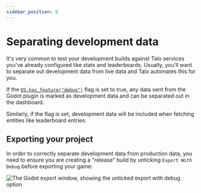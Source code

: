 ```yaml
---
sidebar_position: 8
---
```


# Separating development data

It's very common to test your development builds against Talo services you've already configured like stats and leaderboards.
Usually, you'll want to separate out development data from live data and Talo automates this for you.

If the [`OS.has_feature("debug")`](https://docs.godotengine.org/en/stable/tutorials/export/feature_tags.html) flag is set to true, any data sent from the Godot plugin is marked as development data and can be separated out in the dashboard.

Similarly, if the flag is set, development data will be included when fetching entities like leaderboard entries.

## Exporting your project

In order to correctly separate development data from production data, you need to ensure you are creating a "release" build by unticking `Export With Debug` before exporting your game:

![The Godot export window, showing the unticked export with debug option](/img/godot_export_debug.png)

